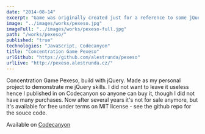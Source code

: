 ```yaml
---
date: "2014-08-14"
excerpt: "Game was originally created just for a reference to some jQuery project, however I placed it on Codecanyon.net in case somebody's interested."
image: "../images/works/pexeso.jpg"
imageFull: "../images/works/pexeso-full.jpg"
path: "/works/pexeso/"
published: "true"
technologies: "JavaScript, Codecanyon"
title: "Concentration Game Pexeso"
urlGithub: "https://github.com/alestrunda/pexeso"
urlLive: "http://pexeso.alestrunda.cz/"
---
```


Concentration Game Pexeso, build with jQuery. Made as my personal project to demonstrate me jQuery skills. I did not want to leave it useless hence I published in on Codecanyon so anyone can buy it, though I did not have many purchases. Now after several years it's not for sale anymore, but it's available for free under terms on MIT license - see the github repo for the souce code.

Available on [Codecanyon](http://codecanyon.net/item/concentration-game-pexeso/8489414)
